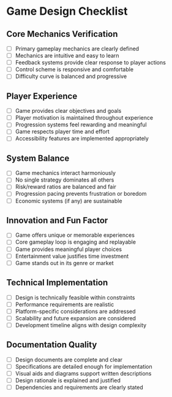 # Game Design Checklist

## Core Mechanics Verification

- [ ] Primary gameplay mechanics are clearly defined
- [ ] Mechanics are intuitive and easy to learn
- [ ] Feedback systems provide clear response to player actions
- [ ] Control scheme is responsive and comfortable
- [ ] Difficulty curve is balanced and progressive

## Player Experience

- [ ] Game provides clear objectives and goals
- [ ] Player motivation is maintained throughout experience
- [ ] Progression systems feel rewarding and meaningful
- [ ] Game respects player time and effort
- [ ] Accessibility features are implemented appropriately

## System Balance

- [ ] Game mechanics interact harmoniously
- [ ] No single strategy dominates all others
- [ ] Risk/reward ratios are balanced and fair
- [ ] Progression pacing prevents frustration or boredom
- [ ] Economic systems (if any) are sustainable

## Innovation and Fun Factor

- [ ] Game offers unique or memorable experiences
- [ ] Core gameplay loop is engaging and replayable
- [ ] Game provides meaningful player choices
- [ ] Entertainment value justifies time investment
- [ ] Game stands out in its genre or market

## Technical Implementation

- [ ] Design is technically feasible within constraints
- [ ] Performance requirements are realistic
- [ ] Platform-specific considerations are addressed
- [ ] Scalability and future expansion are considered
- [ ] Development timeline aligns with design complexity

## Documentation Quality

- [ ] Design documents are complete and clear
- [ ] Specifications are detailed enough for implementation
- [ ] Visual aids and diagrams support written descriptions
- [ ] Design rationale is explained and justified
- [ ] Dependencies and requirements are clearly stated
